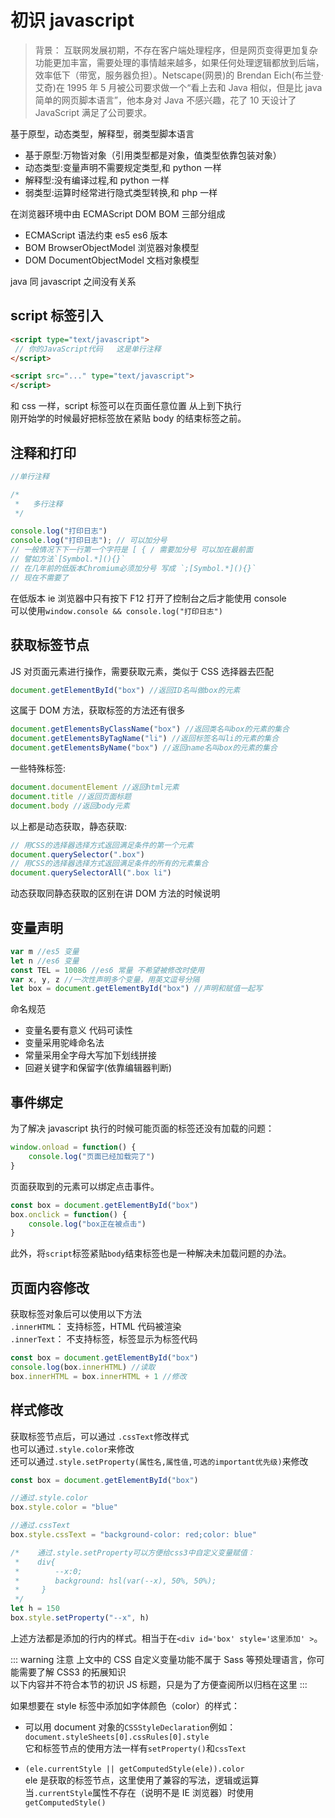 # 初识 javascript

> 背景： 互联网发展初期，不存在客户端处理程序，但是网页变得更加复杂功能更加丰富，需要处理的事情越来越多，如果任何处理逻辑都放到后端，效率低下（带宽，服务器负担）。Netscape(网景)的 Brendan Eich(布兰登·艾奇)在 1995 年 5 月被公司要求做一个“看上去和 Java 相似，但是比 java 简单的网页脚本语言”，他本身对 Java 不感兴趣，花了 10 天设计了 JavaScript 满足了公司要求。

基于原型，动态类型，解释型，弱类型脚本语言

- 基于原型:万物皆对象（引用类型都是对象，值类型依靠包装对象）
- 动态类型:变量声明不需要规定类型,和 python 一样
- 解释型:没有编译过程,和 python 一样
- 弱类型:运算时经常进行隐式类型转换,和 php 一样

在浏览器环境中由 ECMAScript DOM BOM 三部分组成

- ECMAScript 语法约束 es5 es6 版本
- BOM BrowserObjectModel 浏览器对象模型
- DOM DocumentObjectModel 文档对象模型

java 同 javascript 之间没有关系

## script 标签引入

```html
<script type="text/javascript">
 // 你的JavaScript代码   这是单行注释
</script>
```

```html
<script src="..." type="text/javascript">
</script>
```

和 css 一样，script 标签可以在页面任意位置 从上到下执行\
刚开始学的时候最好把标签放在紧贴 body 的结束标签之前。

## 注释和打印

```javascript
//单行注释

/*
 *   多行注释
 */

console.log("打印日志")
console.log("打印日志"); // 可以加分号
// 一般情况下下一行第一个字符是 [ { / 需要加分号 可以加在最前面
// 譬如方法`[Symbol.*](){}`
// 在几年前的低版本Chromium必须加分号 写成 `;[Symbol.*](){}`
// 现在不需要了
```

在低版本 ie 浏览器中只有按下 F12 打开了控制台之后才能使用 console\
可以使用`window.console && console.log("打印日志")`

## 获取标签节点

JS 对页面元素进行操作，需要获取元素，类似于 CSS 选择器去匹配

```javascript
document.getElementById("box") //返回ID名叫做box的元素
```

这属于 DOM 方法，获取标签的方法还有很多

```javascript
document.getElementsByClassName("box") //返回类名叫box的元素的集合
document.getElementsByTagName("li") //返回标签名叫li的元素的集合
document.getElementsByName("box") //返回name名叫box的元素的集合
```

一些特殊标签:

```javascript
document.documentElement //返回html元素
document.title //返回页面标题
document.body //返回body元素
```

以上都是动态获取，静态获取:

```javascript
// 用CSS的选择器选择方式返回满足条件的第一个元素
document.querySelector(".box")
// 用CSS的选择器选择方式返回满足条件的所有的元素集合
document.querySelectorAll(".box li")
```

动态获取同静态获取的区别在讲 DOM 方法的时候说明

## 变量声明

```javascript
var m //es5 变量
let n //es6 变量
const TEL = 10086 //es6 常量 不希望被修改时使用
var x, y, z //一次性声明多个变量，用英文逗号分隔
let box = document.getElementById("box") //声明和赋值一起写
```

命名规范

- 变量名要有意义 代码可读性
- 变量采用驼峰命名法
- 常量采用全字母大写加下划线拼接
- 回避关键字和保留字(依靠编辑器判断)

## 事件绑定

为了解决 javascript 执行的时候可能页面的标签还没有加载的问题：

```javascript
window.onload = function() {
    console.log("页面已经加载完了")
}
```

页面获取到的元素可以绑定点击事件。

```javascript
const box = document.getElementById("box")
box.onclick = function() {
    console.log("box正在被点击")
}
```

此外，将`script`标签紧贴`body`结束标签也是一种解决未加载问题的办法。

## 页面内容修改

获取标签对象后可以使用以下方法\
`.innerHTML`： 支持标签，HTML 代码被渲染\
`.innerText`： 不支持标签，标签显示为标签代码

```javascript
const box = document.getElementById("box")
console.log(box.innerHTML) //读取
box.innerHTML = box.innerHTML + 1 //修改
```

## 样式修改

获取标签节点后，可以通过 `.cssText`修改样式\
也可以通过`.style.color`来修改\
还可以通过`.style.setProperty(属性名,属性值,可选的important优先级)`来修改

```javascript
const box = document.getElementById("box")

//通过.style.color
box.style.color = "blue"

//通过.cssText
box.style.cssText = "background-color: red;color: blue"

/*    通过.style.setProperty可以方便给css3中自定义变量赋值：
 *    div{
 *        --x:0;
 *        background: hsl(var(--x), 50%, 50%);
 *     }
 */
let h = 150
box.style.setProperty("--x", h)
```

上述方法都是添加的行内的样式。相当于在`<div id='box' style='这里添加' >`。

::: warning 注意
上文中的 CSS 自定义变量功能不属于 Sass 等预处理语言，你可能需要了解 CSS3 的拓展知识\
以下内容并不符合本节的初识 JS 标题，只是为了方便查阅所以归档在这里
:::

如果想要在 style 标签中添加如字体颜色（color）的样式：

- 可以用 document 对象的`CSSStyleDeclaration`例如：\
  `document.styleSheets[0].cssRules[0].style`\
  它和标签节点的使用方法一样有`setProperty()`和`cssText`

- `(ele.currentStyle || getComputedStyle(ele)).color`\
  ele 是获取的标签节点，这里使用了兼容的写法，逻辑或运算\
  当`.currentStyle`属性不存在（说明不是 IE 浏览器）时使用`getComputedStyle()`
